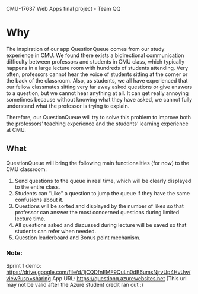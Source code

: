 CMU-17637 Web Apps final project - Team QQ

# Why

The inspiration of our app QuestionQueue comes from our study experience in CMU. We found there exists a bidirectional communication difficulty between professors and students in CMU class, which typically happens in a large lecture room with hundreds of students attending. Very often, professors cannot hear the voice of students sitting at the corner or the back of the classroom. Also, as students, we all have experienced that our fellow classmates sitting very far away asked questions or give answers to a question, but we cannot hear anything at all. It can get really annoying sometimes because without knowing what they have asked, we cannot fully understand what the professor is trying to explain. 

Therefore, our QuestionQueue will try to solve this problem to improve both the professors’ teaching experience and the students’ learning experience at CMU. 

## What

QuestionQueue will bring the following main functionalities (for now) to the CMU classroom:

1. Send questions to the queue in real time, which will be clearly displayed to the entire class.
2. Students can “Like” a question to jump the queue if they have the same confusions about it.
3. Questions will be sorted and displayed by the number of likes so that professor can answer the most concerned questions during limited lecture time.
4. All questions asked and discussed during lecture will be saved so that students can refer when needed.
5. Question leaderboard and Bonus point mechanism.


### Note:

Sprint 1 demo: https://drive.google.com/file/d/1jCQDfnEMF9QuLn0dB6umsNjrvUp4HvUw/view?usp=sharing
App URL:  https://questionq.azurewebsites.net (This url may not be valid after the Azure student credit ran out :)
